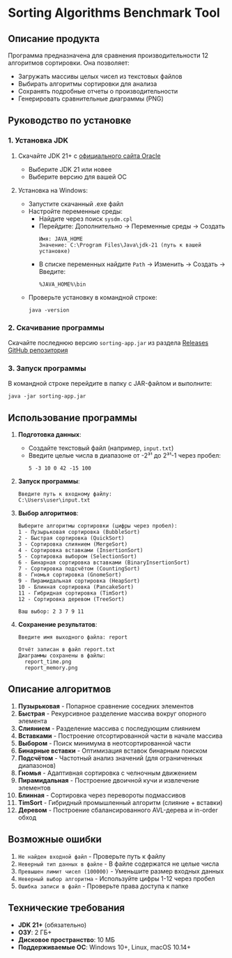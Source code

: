 # Sorting Algorithms Benchmark Tool

## Описание продукта
Программа предназначена для сравнения производительности 12 алгоритмов сортировки. Она позволяет:
- Загружать массивы целых чисел из текстовых файлов
- Выбирать алгоритмы сортировки для анализа
- Сохранять подробные отчеты о производительности
- Генерировать сравнительные диаграммы (PNG)

## Руководство по установке

### 1. Установка JDK
1. Скачайте JDK 21+ с [официального сайта Oracle](https://www.oracle.com/java/technologies/downloads/)
    - Выберите JDK 21 или новее
    - Выберите версию для вашей ОС

2. Установка на Windows:
    - Запустите скачанный .exe файл
    - Настройте переменные среды:
        - Найдите через поиск `sysdm.cpl`
        - Перейдите: Дополнительно → Переменные среды → Создать
          ```
          Имя: JAVA_HOME
          Значение: C:\Program Files\Java\jdk-21 (путь к вашей установке)
          ```
        - В списке переменных найдите `Path` → Изменить → Создать → Введите:
          ```
          %JAVA_HOME%\bin
          ```
    - Проверьте установку в командной строке:
      ```
      java -version
      ```

### 2. Скачивание программы
Скачайте последнюю версию `sorting-app.jar` из раздела [Releases GitHub репозитория](https://github.com/Kirill-Dementev/Sorting-algorithms/releases)

### 3. Запуск программы
В командной строке перейдите в папку с JAR-файлом и выполните:
```
java -jar sorting-app.jar
```

## Использование программы

1. **Подготовка данных**:
    - Создайте текстовый файл (например, `input.txt`)
    - Введите целые числа в диапазоне от -2³¹ до 2³¹-1 через пробел:
      ```
      5 -3 10 0 42 -15 100
      ```

2. **Запуск программы**:
   ```
   Введите путь к входному файлу:
   C:\Users\user\input.txt
   ```

3. **Выбор алгоритмов**:
   ```
   Выберите алгоритмы сортировки (цифры через пробел):
   1 - Пузырьковая сортировка (BubbleSort)
   2 - Быстрая сортировка (QuickSort)
   3 - Сортировка слиянием (MergeSort)
   4 - Сортировка вставками (InsertionSort)
   5 - Сортировка выбором (SelectionSort)
   6 - Бинарная сортировка вставками (BinaryInsertionSort)
   7 - Сортировка подсчётом (CountingSort)
   8 - Гномья сортировка (GnomeSort)
   9 - Пирамидальная сортировка (HeapSort)
   10 - Блинная сортировка (PancakeSort)
   11 - Гибридная сортировка (TimSort)
   12 - Сортировка деревом (TreeSort)
   
   Ваш выбор: 2 3 7 9 11
   ```

4. **Сохранение результатов**:
   ```
   Введите имя выходного файла: report
   
   Отчёт записан в файл report.txt
   Диаграммы сохранены в файлы: 
     report_time.png
     report_memory.png
   ```

## Описание алгоритмов
1. **Пузырьковая** - Попарное сравнение соседних элементов
2. **Быстрая** - Рекурсивное разделение массива вокруг опорного элемента
3. **Слиянием** - Разделение массива с последующим слиянием
4. **Вставками** - Построение отсортированной части в начале массива
5. **Выбором** - Поиск минимума в неотсортированной части
6. **Бинарные вставки** - Оптимизация вставок бинарным поиском
7. **Подсчётом** - Частотный анализ значений (для ограниченных диапазонов)
8. **Гномья** - Адаптивная сортировка с челночным движением
9. **Пирамидальная** - Построение двоичной кучи и извлечение элементов
10. **Блинная** - Сортировка через перевороты подмассивов
11. **TimSort** - Гибридный промышленный алгоритм (слияние + вставки)
12. **Деревом** - Построение сбалансированного AVL-дерева и in-order обход

## Возможные ошибки
1. `Не найден входной файл` - Проверьте путь к файлу
2. `Неверный тип данных в файле` - В файле содержатся не целые числа
3. `Превышен лимит чисел (100000)` - Уменьшите размер входных данных
4. `Неверный выбор алгоритма` - Используйте цифры 1-12 через пробел
5. `Ошибка записи в файл` - Проверьте права доступа к папке

## Технические требования
- **JDK 21+** (обязательно)
- **ОЗУ**: 2 ГБ+ 
- **Дисковое пространство**: 10 МБ
- **Поддерживаемые ОС**: Windows 10+, Linux, macOS 10.14+
